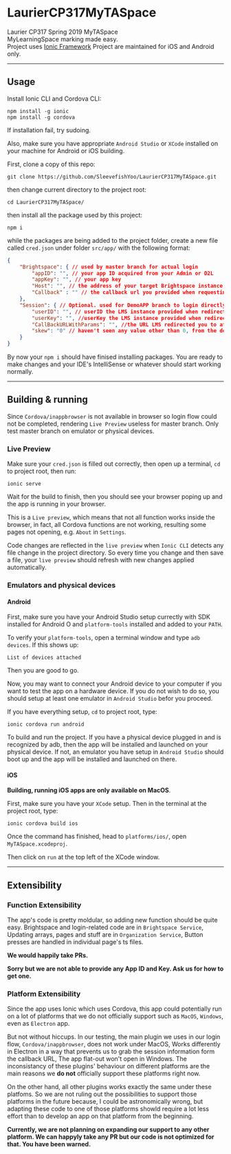 # LaurierCP317MyTASpace<br/>
Laurier CP317 Spring 2019 MyTASpace<br/>
MyLearningSpace marking made easy.<br/>
Project uses [Ionic Framework](https://ionicframework.com)
Project are maintained for iOS and Android only. 
***

## Usage

Install Ionic CLI and Cordova CLI:
```shell
npm install -g ionic
npm install -g cordova
```
If installation fail, try sudoing.

Also, make sure you have appropriate `Android Studio` or `XCode` installed on your machine for Android or iOS building.

First, clone a copy of this repo:

```shell
git clone https://github.com/SleevefishYoo/LaurierCP317MyTASpace.git
```

then change current directory to the project root:
```shell
cd LaurierCP317MyTASpace/
```
then install all the package used by this project:
```shell
npm i
```
while the packages are being added to the project folder, create a new file called `cred.json` under folder `src/app/` with the following format:
```json
{
    "Brightspace": { // used by master branch for actual login
        "appID": "", // your app ID acquired from your Admin or D2L
        "appKey": "", // your app key
        "Host": "", // the address of your target Brightspace instance without "http(s)://" at the front (e.g. "devcop.brightspace.com")
        "Callback" : "" // the callback url you provided when requesting ID and Key
    }, 
    "Session": { // Optional. used for DemoAPP branch to login directly without needing to type in username and password.
        "userID": "", // userID the LMS instance provided when redirecting you to the callback URL
        "userKey": "", //userKey the LMS instance provided when redirecting you to the callback URL
        "CallBackURLWithParams": "", //the URL LMS redirected you to after successful login
        "skew": "0" // haven't seen any value other than 0, from the docs, this is the number indicating the time difference between your app and the target LNS instance. Chnage this number accordingly.
    }
}
```
By now your `npm i` should have finised installing packages. You are ready to make changes and your IDE's IntelliSense or whatever should start working normally.
***
## Building & running

Since `Cordova/inappbrowser` is not available in browser so login flow could not be completed, rendering `Live Preview` useless for master branch. Only test master branch on emulator or physical devices.

### Live Preview
Make sure your `cred.json` is filled out correctly, then open up a terminal, `cd` to project root, then run:
```shell
ionic serve
```
Wait for the build to finish, then you should see your browser poping up and the app is running in your browser.

This is a `Live preview`, which means that not all function works inside the browser, in fact, all Cordova functions are not working, resulting some pages not opening, e.g. `About` in `Settings`. 

Code changes are reflected in the `live preview` when `Ionic CLI` detects any file change in the project directory. So every time you change and then save a file, your `live preview` should refresh with new changes applied automatically.
### Emulators and physical devices
#### Android
First, make sure you have your Android Studio setup currectly with SDK installed for Android O and `platform-tools` installed and added to your `PATH`. 

To verify your `platform-tools`, open a terminal window and type `adb devices`. If this shows up:
```shell
List of devices attached
```
Then you are good to go. 

Now, you may want to connect your Android device to your computer if you want to test the app on a hardware device. If you do not wish to do so, you should setup at least one emulator in `Android Studio` befor you proceed.

If you have everything setup, `cd` to project root, type:
```shell
ionic cordova run android
```
To build and run the project. If you have a physical device plugged in and is recognized by adb, then the app will be installed and launched on your physical device. If not, an emulator you have setup in `Android Studio` should boot up and the app will be installed and launched on there.

#### iOS
 **Building, running iOS apps are only available on MacOS**.

First, make sure you have your `XCode` setup.
Then in the terminal at the project root, type:

```shell
ionic cordova build ios
```

Once the command has finished, head to `platforms/ios/`, open `MyTASpace.xcodeproj`.

Then click on `run` at the top left of the XCode window.

***
## Extensibility

### Function Extensibility

The app's code is pretty moldular, so adding new function should be quite easy. Brightspace and login-related code are in `Brightspace Service`, Updating arrays, pages and stuff are in `Organization Service`, Button presses are handled in individual page's ts files. 

**We would happily take PRs.**

**Sorry but we are not able to provide any App ID and Key. Ask us for how to get one.**

### Platform Extensibility
Since the app uses Ionic which uses Cordova, this app could potentially run on a lot of platforms that we do not officially support such as `MacOS`, `Windows`, even as `Electron` app. 

But not without hiccups. In our testing, the main plugin we uses in our login flow, `Cordova/inappbrowser`, does not work under MacOS, Works differently in Electron in a way that prevents us to grab the session information form the callback URL, The app flat-out won't open in Windows. The inconsistancy of these plugins' behaviour on different platforms are the main reasons we **do not** officially support these platforms right now.

On the other hand, all other plugins works exactly the same under these platfoms. So we are not ruling out the possibilities to support those platforms in the future because, I could be astronomically wrong, but adapting these code to one of those platforms showld require a lot less effort than to develop an app on that platform from the beginning.

**Currently, we are not planning on expanding our support to any other platform. We can happyly take any PR but our code is not optimized for that. You have been warned.**

